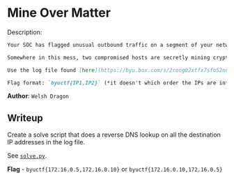 # Mine Over Matter
Description:
```markdown
Your SOC has flagged unusual outbound traffic on a segment of your network. After capturing logs from the router during the anomaly, they handed it over to you—the network analyst.

Somewhere in this mess, two compromised hosts are secretly mining cryptocurrency and draining resources. Analyze the traffic, identify the two rogue IP addresses running miners, and report them to the Incident Response team before your network becomes a crypto farm.

Use the log file found [here](https://byu.box.com/s/2rong02xtfx7sfo52nos3ra2waifogv2)

Flag format: `byuctf{IP1,IP2}` (*it doesn't which order the IPs are in*)
```

**Author**: `Welsh Dragon`

## Writeup
Create a solve script that does a reverse DNS lookup on all the destination IP addresses in the log file. 

See [`solve.py`](./solve.py).

**Flag** - `byuctf{172.16.0.5,172.16.0.10}` or `byuctf{172.16.0.10,172.16.0.5}`